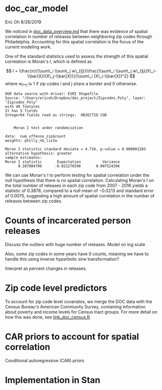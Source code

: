 doc\_car\_model
================
Eric Oh
8/26/2019

We noticed in [doc\_data\_overview.md](https://github.com/ericoh17/doc_project/blob/master/doc_data_overview.md) that there was evidence of spatial correlation in number of releases between neighboring zip codes through Philadelphia. Accounting for this spatial correlation is the focus of the current modeling work.

One of the standard statistics used to assess the strength of this spatial correlation is Moran's *I*, which is defined as

$$
I = \\frac{n}{\\sum\_i \\sum\_j w\_{ij}}\\frac{\\sum\_i \\sum\_j w\_{ij}(X\_i-\\bar{X})(X\_j-\\bar{X})}{\\sum\_i (X\_i-\\bar{X})^2}
$$
 where
*w*<sub>*i**j*</sub>
 is 1 if zip codes i and j share a border and 0 otherwise.

    OGR data source with driver: ESRI Shapefile 
    Source: "/Users/ericoh/Dropbox/doc_project/Zipcodes_Poly", layer: "Zipcodes_Poly"
    with 48 features
    It has 5 fields
    Integer64 fields read as strings:  OBJECTID COD 


        Moran I test under randomisation

    data:  num_offense_zip$count  
    weights: philly_nb_listw    

    Moran I statistic standard deviate = 4.716, p-value = 0.000001203
    alternative hypothesis: greater
    sample estimates:
    Moran I statistic       Expectation          Variance 
          0.387804709      -0.021276596       0.007524396 

We can use Moran's I to perform testing for spatial correlation under the null hypothesis that there is no spatial correlation. Calculating Moran's I on the total number of releases in each zip code from 2007 - 2016 yields a statistic of 0.3878, compared to a null mean of −0.0213 and standard error of 0.0075, suggesting a high amount of spatial correlation in the number of releases between zip codes.

Counts of incarcerated person releases
======================================

Discuss the outliers with huge number of releases. Model on log scale

Also, some zip codes in some years have 0 counts, meaning we have to handle this using inverse hyperbolic sine transformation?

Interpret as percent changes in releases.

Zip code level predictors
=========================

To account for zip code level covariates, we merge the DOC data with the Census Bureau's American Community Survey, containing information about poverty and income levels for Census tract groups. For more detail on how this was done, see [link\_doc\_census.R](https://github.com/ericoh17/doc_project/blob/master/link_doc_census.R).

CAR priors to account for spatial correlation
=============================================

Conditional autoregressive (CAR) priors

Implementation in Stan
======================
